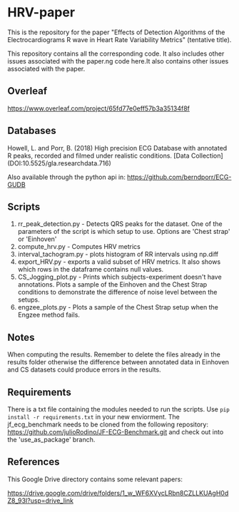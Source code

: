 # HRV-paper

This is the repository for the paper "Effects of Detection Algorithms of the Electrocardiograms R wave in Heart Rate Variability Metrics" (tentative title). 

This repository contains all the corresponding code. It also includes other issues associated with the paper.ng code here.It also contains other issues associated with the paper.


## Overleaf 

https://www.overleaf.com/project/65fd77e0eff57b3a35134f8f

## Databases

Howell, L. and Porr, B. (2018) High precision ECG Database with annotated R peaks, recorded and filmed under realistic conditions. [Data Collection] (DOI:10.5525/gla.researchdata.716)

Also available through the python api in: https://github.com/berndporr/ECG-GUDB

## Scripts

1. rr_peak_detection.py - Detects QRS peaks for the dataset. One of the parameters of the script is which setup to use. Options are 'Chest strap' or 'Einhoven'
2. compute_hrv.py - Computes HRV metrics
3. interval_tachogram.py - plots histogram of RR intervals using np.diff
4. export_HRV.py - exports a valid subset of HRV metrics. It also shows which rows in the dataframe contains null values.
5. CS_Jogging_plot.py - Prints which subjects-experiment doesn't have annotations. Plots a sample of the Einhoven and the Chest Strap conditions to demonstrate the difference of noise level between the setups.
6. engzee_plots.py - Plots a sample of the Chest Strap setup when the Engzee method fails.

## Notes

When computing the results. Remember to delete the files already in the results folder otherwise the difference between annotated data in Einhoven and CS datasets could produce errors in the results.

## Requirements

There is a txt file containing the modules needed to run the scripts. Use `pip install -r requirements.txt` in your new enviorment.
The jf_ecg_benchmark needs to be cloned from the following repository: https://github.com/julioRodino/JF-ECG-Benchmark.git and check out into the 'use_as_package' branch.

## References

This Google Drive directory contains some relevant papers:

https://drive.google.com/drive/folders/1_w_WF6XVycLRbn8CZLLKUAgH0dZ8_93I?usp=drive_link
